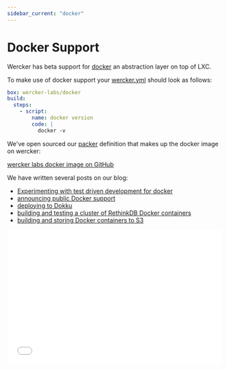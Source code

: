 ```yaml
---
sidebar_current: "docker"
---
```


# Docker Support

Wercker has beta support for [docker](http://docker.io) an abstraction layer on top of LXC.

To make use of docker support your [wercker.yml](/articles/werckeryml) should look as follows:

``` yaml
box: wercker-labs/docker
build:
  steps:
    - script:
        name: docker version
        code: |
          docker -v
```

We've open sourced our [packer](http://packer.io) definition that makes up the docker image on wercker:

[wercker labs docker image on GitHub](https://github.com/wercker/wercker-labs-docker)

<p>
  We have written several posts on our blog:
</p>
<ul>
  <li><a href="http://blog.wercker.com/2013/12/23/Test-driven-development-for-docker.html">Experimenting with test driven development for docker</a></li>
  <li><a href="http://blog.wercker.com/2013/11/28/Announcing-docker-support.html">announcing public Docker support</a></li>
  <li><a href="http://blog.wercker.com/2013/12/13/Deploying-to-dokku.html">deploying to Dokku</a></li>
  <li><a href="http://blog.wercker.com/2013/09/10/Building-and-testing-a-cluster-of-RethinkDB-Docker-containers.html">building and testing a cluster of RethinkDB Docker containers</a></li>
  <li><a href="http://blog.wercker.com/2013/09/06/Building-and-Storing-Docker-Containers.html">building and storing Docker containers to S3</a></li>
</ul>

<div class="flex-video">
  <iframe src="//player.vimeo.com/video/73947111" width="500" height="313" frameborder="0" webkitallowfullscreen mozallowfullscreen allowfullscreen></iframe>
</div>
